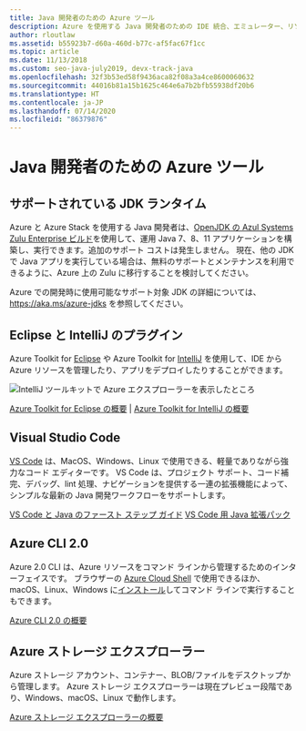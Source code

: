```yaml
---
title: Java 開発者のための Azure ツール
description: Azure を使用する Java 開発者のための IDE 統合、エミュレーター、リソース エクスプローラー、コマンド ライン インターフェイスについて取り上げます。
author: rloutlaw
ms.assetid: b55923b7-d60a-460d-b77c-af5fac67f1cc
ms.topic: article
ms.date: 11/13/2018
ms.custom: seo-java-july2019, devx-track-java
ms.openlocfilehash: 32f3b53ed58f9436aca82f08a3a4ce8600060632
ms.sourcegitcommit: 44016b81a15b1625c464e6a7b2bfb55938df20b6
ms.translationtype: HT
ms.contentlocale: ja-JP
ms.lasthandoff: 07/14/2020
ms.locfileid: "86379876"
---
```

# <a name="azure-tools-for-java-developers"></a>Java 開発者のための Azure ツール

## <a name="supported-jdk-runtimes"></a>サポートされている JDK ランタイム

Azure と Azure Stack を使用する Java 開発者は、[OpenJDK の Azul Systems Zulu Enterprise ビルド](https://www.azul.com/downloads/azure-only/zulu/)を使用して、運用 Java 7、8、11 アプリケーションを構築し、実行できます。追加のサポート コストは発生しません。 現在、他の JDK で Java アプリを実行している場合は、無料のサポートとメンテナンスを利用できるように、Azure 上の Zulu に移行することを検討してください。

Azure での開発時に使用可能なサポート対象 JDK の詳細については、<https://aka.ms/azure-jdks> を参照してください。

## <a name="eclipse-and-intellij-plugins"></a>Eclipse と IntelliJ のプラグイン

Azure Toolkit for [Eclipse](/azure/developer/java/toolkit-for-eclipse) や Azure Toolkit for [IntelliJ](/azure/developer/java/toolkit-for-intellij) を使用して、IDE から Azure リソースを管理したり、アプリをデプロイしたりすることができます。

![IntelliJ ツールキットで Azure エクスプローラーを表示したところ](media/intelliJ-azure-explorer.png)

[Azure Toolkit for Eclipse の概要](/azure/app-service-web/app-service-web-eclipse-create-hello-world-web-app) | [Azure Toolkit for IntelliJ の概要](/azure/app-service-web/app-service-web-intellij-create-hello-world-web-app)

## <a name="visual-studio-code"></a>Visual Studio Code

[VS Code](https://code.visualstudio.com/) は、MacOS、Windows、Linux で使用できる、軽量でありながら強力なコード エディターです。 VS Code は、プロジェクト サポート、コード補完、デバッグ、lint 処理、ナビゲーションを提供する一連の拡張機能によって、シンプルな最新の Java 開発ワークフローをサポートします。

[VS Code と Java のファースト ステップ ガイド](https://code.visualstudio.com/docs/java)
[VS Code 用 Java 拡張パック](https://code.visualstudio.com/docs/java/extensions)

## <a name="azure-cli-20"></a>Azure CLI 2.0

Azure 2.0 CLI は、Azure リソースをコマンド ラインから管理するためのインターフェイスです。 ブラウザーの [Azure Cloud Shell](/azure/cloud-shell/overview) で使用できるほか、macOS、Linux、Windows に[インストール](/cli/azure/install-azure-cli)してコマンド ラインで実行することもできます。

[Azure CLI 2.0 の概要](/cli/azure/get-started-with-azure-cli)

## <a name="azure-storage-explorer"></a>Azure ストレージ エクスプローラー

Azure ストレージ アカウント、コンテナー、BLOB/ファイルをデスクトップから管理します。 Azure ストレージ エクスプローラーは現在プレビュー段階であり、Windows、macOS、Linux で動作します。

[Azure ストレージ エクスプローラーの概要](/azure/vs-azure-tools-storage-manage-with-storage-explorer)
